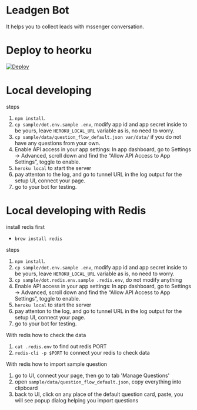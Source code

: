 Leadgen Bot
====

It helps you to collect leads with mssenger conversation.

Deploy to heorku
====

[![Deploy](https://www.herokucdn.com/deploy/button.svg)](https://heroku.com/deploy?template=https://github.com/ronneo/flashsales.git)

Local developing
====

steps
1. `npm install`.
2. `cp sample/dot.env.sample .env`, modify app id and app secret inside to be yours, leave `HEROKU_LOCAL_URL` variable as is, no need to worry.
3. `cp sample/data/question_flow_default.json var/data/` if you do not have any questions from your own.
4. Enable API access in your app settings: In app dashboard, go to Settings → Advanced, scroll down and find the “Allow API Access to App Settings”, toggle to enable.
5. `heroku local` to start the server
6. pay attenton to the log, and go to tunnel URL in the log output for the setup UI, connect your page.
7. go to your bot for testing.

Local developing with Redis
====

install redis first

* `brew install redis`

steps
1. `npm install`.
2. `cp sample/dot.env.sample .env`, modify app id and app secret inside to be yours, leave `HEROKU_LOCAL_URL` variable as is, no need to worry.
3. `cp sample/dot.redis.env.sample .redis.env`, do not modify anything
4. Enable API access in your app settings: In app dashboard, go to Settings → Advanced, scroll down and find the “Allow API Access to App Settings”, toggle to enable.
5. `heroku local` to start the server
6. pay attenton to the log, and go to tunnel URL in the log output for the setup UI, connect your page.
7. go to your bot for testing.

With redis how to check the data
1. `cat .redis.env` to find out redis PORT
2. `redis-cli -p $PORT` to connect your redis to check data

With redis how to import sample question
1. go to UI, connect your page, then go to tab 'Manage Questions'
2. open `sample/data/question_flow_default.json`, copy everything into clipboard
3. back to UI, click on any place of the default question card, paste, you will see popup dialog helping you import questions

